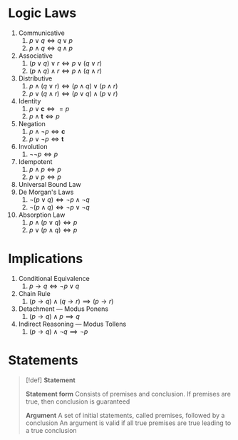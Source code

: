 # Logic Laws

1. Communicative
	1. $p\lor q\iff q\lor p$
	2. $p\land q\iff q\land p$
2. Associative
	1. $(p\lor q)\lor r\iff p\lor (q\lor r)$
	2. $(p\land q)\land r\iff p\land (q\land r)$
3. Distributive
	1. $p\land(q\lor r)\iff(p\land q)\lor(p\land r)$
	2. $p\lor(q\land r)\iff(p\lor q)\land(p\lor r)$
4. Identity
	1. $p\lor\mathbf c\iff=p$
	2. $p\land\mathbf t\iff p$
5. Negation
	1. $p\land\lnot p\iff\mathbf c$
	2. $p\lor\lnot p\iff\mathbf t$
6. Involution
	1. $\lnot\lnot p\iff p$
7. Idempotent
	1. $p\land p\iff p$
	2. $p\lor p\iff p$
8. Universal Bound Law
9. De Morgan's Laws
	1. $\lnot(p\lor q)\iff\lnot p\land\lnot q$
	1. $\lnot(p\land q)\iff\lnot p\lor\lnot q$
10. Absorption Law
	1. $p\land(p\lor q)\iff p$
	1. $p\lor(p\land q)\iff p$

# Implications

1. Conditional Equivalence
	1. $p\to q\iff\lnot p\lor q$
2. Chain Rule
	1. $(p\to q)\land(q\to r)\implies(p\to r)$
3. Detachment — Modus Ponens
	1. $(p\to q)\land p\implies q$
4. Indirect Reasoning — Modus Tollens
	1. $(p\to q)\land\lnot q\implies \lnot p$

# Statements


> [!def]
> **Statement**
> 
> 
> **Statement form**
> Consists of premises and conclusion.
> If premises are true, then conclusion is guaranteed
> 
> **Argument**
> A set of initial statements, called premises, followed by a conclusion
> An argument is valid if all true premises are true leading to a true conclusion 

